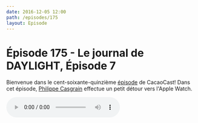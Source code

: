 ```yaml
---
date: 2016-12-05 12:00
path: /episodes/175
layout: Episode
---
```

# Épisode 175 - Le journal de DAYLIGHT, Épisode 7
<p>Bienvenue dans le cent-soixante-quinzième <a href="https://archive.org/download/cacaocast/cacaocast_175_daylight_07.mp3">épisode</a> de CacaoCast! Dans cet épisode, <a href="http://www.twitter.com/philippec">Philippe Casgrain</a> effectue un petit détour vers l'Apple Watch.</p>
<p><audio controls><source src="https://archive.org/download/cacaocast/cacaocast_175_daylight_07.mp3" type="audio/mpeg"><source src="https://archive.org/download/cacaocast/cacaocast_175_daylight_07.mp3" type="audio/mp4">Votre navigateur ne supporte pas l'élément audio / Your browser does not support the audio element.</audio></p>
